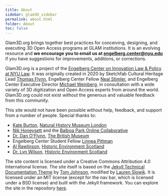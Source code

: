 ```yaml
---
title: About
sidebar: glam3D_sidebar
permalink: about.html
folder: About
toc: false
---
```



Glam3D.org brings together best practices for conceiving, designing, and executing 3D Open Access programs at GLAM institutions.  It is an evolving resource and **we encourage you to email us at engelberg.center@nyu.edu** if you have suggestions for improvements, additions, or corrections.

Glam3D.org is a project of the [Engelberg Center on Innovation Law & Policy at NYU Law](https://www.law.nyu.edu/centers/engelberg).  It was originally created in 2020 by Sketchfab Cultural Heritage Lead [Thomas Flynn](https://twitter.com/nebulousflynn), Engelberg Center Fellow [Neal Stimler](https://www.law.nyu.edu/centers/engelberg/team/stimler), and Engelberg Center Executive Director [Michael Weinberg](https://www.law.nyu.edu/centers/engelberg/team/weinberg), in consultation with a wide variety of 3D digitization and Open Access experts from around the world.  Glam3D.org could not exist without the generous and valuable feedback from this community.

This site would not have been possible without help, feedback, and support from a number of people.  Special thanks to:

* [Kate Burton](https://www.linkedin.com/in/kate-burton-8684985a/), [Natural History Museum London](https://www.nhm.ac.uk/)
* [Nik Honeysett](https://twitter.com/nhoneysett) and the [Balboa Park Online Collaborative](https://www.bpoc.org/)
* [Dr. Dan O'Flynn](https://twitter.com/danoflynn), [The British Museum](https://www.britishmuseum.org/)
* Engelberg Center Student Fellow [Linnea Pittman](https://www.law.nyu.edu/centers/engelberg/team/pittman)
* [Al Rawlinson](https://twitter.com/alrawli), [Historic Environment Scotland](https://www.historicenvironment.scot/)
* [Dr. Lyn Wilson](https://twitter.com/Scottish3D), [Historic Environment Scotland](https://www.historicenvironment.scot/)  

The site content is licensed under a Creative Commons Attribution 4.0 International license.  The site itself is based on the [Jekyll Technical Documentation Theme](https://idratherbewriting.com/documentation-theme-jekyll/) by [Tom Johnson](https://idratherbewriting.com/aboutme/), modified by [Lauren Slowik](https://www.laurenslowik.com/).  It is licensed under an MIT license (except for the nav bar, which is licensed under a BSD license) and built with the Jekyll framework.  You can explore the site in the repository [here](https://github.com/NYUEngelberg/NYUEngelberg.github.io).
